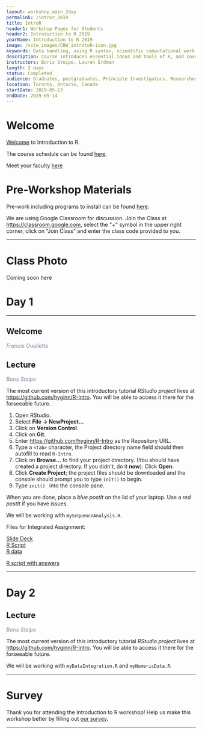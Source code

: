```yaml
---
layout: workshop_main_2day
permalink: /intror_2019
title: IntroR
header1: Workshop Pages for Students
header2: Introduction to R 2019
yearName: Introduction to R 2019
image: /site_images/CBW_introtoR-icon.jpg
keywords: Data handling, using R syntax, scientific computational work
description: Course introduces essential ideas and tools of R, and covers statistical tests in R.
instructors: Boris Steipe, Lauren Erdman
length: 2 days
status: Completed
audience: Graduates, postgraduates, Principle Investigators, Researchers
location: Toronto, Ontario, Canada
startDate: 2019-05-13
endDate: 2019-05-14
---
```


# Welcome <a id="welcome"></a>

[Welcome](https://drive.google.com/a/bioinformatics.ca/file/d/16QK5ddMDEK3h8z5Qhp5X1sNJz64lBN9M/view?usp=sharing) to Introduction to R.  

The course schedule can be found [here](https://bioinformaticsdotca.github.io/intror_2019_schedule). 

Meet your faculty [here](https://drive.google.com/a/bioinformatics.ca/file/d/1EDCbp0-cfVosgm6ecwNjWiB_Q9SXOaZ_/view?usp=sharing)

# Pre-Workshop Materials <a id="preworkshop"></a>

Pre-work including programs to install can be found [here](https://bioinformaticsdotca.github.io/intror_2019_prework).  

We are using Google Classroom for discussion. Join the Class at https://classroom.google.com, select the "+" symbol in the upper right corner, click on "Join Class" and enter the class code provided to you.

***

# Class Photo

Coming soon here

# Day 1 <a id="day1"></a>

***

## Welcome

*<font color="#827e9c">Francis Ouellette</font>*

## Lecture

*<font color="#827e9c">Boris Steipe</font>* 

The most current version of this introductory tutorial *RStudio project* lives at <https://github.com/hyginn/R-Intro>. You will be able to access it there for the forseeable future.  
  
1. Open RStudio.  
2. Select **File → NewProject...**  
3. Click on **Version Control**.  
4. Click on **Git**.  
5. Enter <https://github.com/hyginn/R-Intro> as the Repository URL.  
6. Type a `<tab>` character, the Project directory name field should then autofill to read `R-Intro`.  
7. Click on **Browse...** to find your project directory. (You should have created a project directory. If you didn't, do it **now**). Click **Open**.  
8. Click **Create Project**; the project files should be downloaded and the console should prompt you to type `init()` to begin.  
9. Type `init() ` into the console pane.  

When you are done, place a _blue postIt_ on the lid of your laptop. Use a _red postIt_ if you have issues.  

We will be working with `mySequenceAnalysis.R`.

Files for Integrated Assignment:

[Slide Deck]()  
[R Script](https://raw.githubusercontent.com/bioinformaticsdotca/IntroR_2019/master/Intro%20R%20Integrated%20Assignment%20ggplot2%20--%20script.R)  
[R data](/IntroR_2019/MYC-let-7-ggplot-data.rds)

[R script with answers](https://raw.githubusercontent.com/bioinformaticsdotca/IntroR_2019/master/Intro%20R%20Integrated%20Assignment%20ggplot2%20--%20master.R)  

***

# Day 2 <a id="day2"></a>

## Lecture

*<font color="#827e9c">Boris Steipe</font>* 

The most current version of this introductory tutorial *RStudio project* lives at <https://github.com/hyginn/R-Intro>. You will be able to access it there for the forseeable future.  

We will be working with `myDataIntegration.R` and `myNumericData.R`.  


***
# Survey

Thank you for attending the Introduction to R workshop! Help us make this workshop better by filling out [our survey](). 

***
